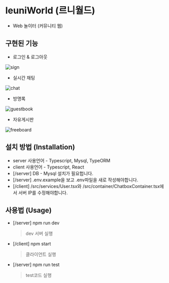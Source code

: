 # leuniWorld (르니월드)

- Web 놀이터 (커뮤니티 웹)

## 구현된 기능

- 로그인 & 로그아웃

![sign](https://j.gifs.com/5QkZ3X.gif)

- 실시간 채팅

![chat](https://j.gifs.com/D1DjG6.gif)

- 방명록

![guestbook](https://j.gifs.com/1WOZgZ.gif)

- 자유게시판

![freeboard](https://j.gifs.com/WLrJ5E.gif)

## 설치 방법 (Installation)

- server 사용언어 - Typescript, Mysql, TypeORM
- client 사용언어 - Typescript, React
- [/server] DB - Mysql 설치가 필요헙니다.
- [/server] .env.example을 보고 .env파일을 새로 작성해야합니다.
- [/client] /src/services/User.tsx와 /src/container/ChatboxContainer.tsx에서 서버 IP를 수정해야합니다.

## 사용법 (Usage)

- [/server] npm run dev
  > dev 서버 실행

* [/client] npm start
  > 클라이언트 실행

- [/server] npm run test
  > test코드 실행
